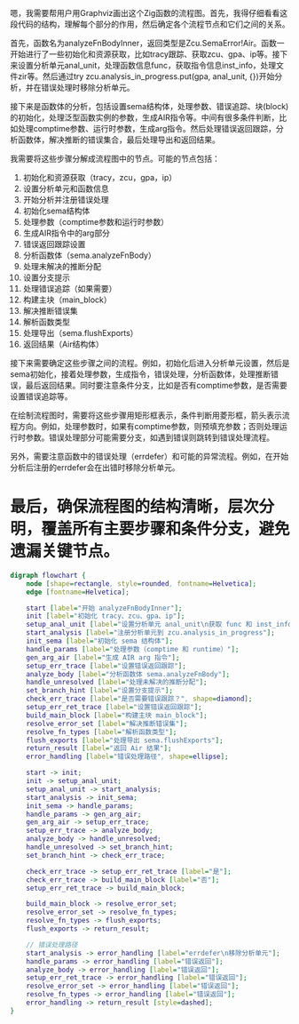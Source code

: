 嗯，我需要帮用户用Graphviz画出这个Zig函数的流程图。首先，我得仔细看看这段代码的结构，理解每个部分的作用，然后确定各个流程节点和它们之间的关系。

首先，函数名为analyzeFnBodyInner，返回类型是Zcu.SemaError!Air。函数一开始进行了一些初始化和资源获取，比如tracy跟踪、获取zcu、gpa、ip等。接下来设置分析单元anal_unit，处理函数信息func，获取指令信息inst_info，处理文件zir等。然后通过try zcu.analysis_in_progress.put(gpa, anal_unit, {})开始分析，并在错误处理时移除分析单元。

接下来是函数体的分析，包括设置sema结构体，处理参数、错误追踪、块(block)的初始化，处理泛型函数实例的参数，生成AIR指令等。中间有很多条件判断，比如处理comptime参数、运行时参数，生成arg指令。然后处理错误返回跟踪，分析函数体，解决推断的错误集合，最后处理导出和返回结果。

我需要将这些步骤分解成流程图中的节点。可能的节点包括：

1. 初始化和资源获取（tracy，zcu，gpa，ip）
2. 设置分析单元和函数信息
3. 开始分析并注册错误处理
4. 初始化sema结构体
5. 处理参数（comptime参数和运行时参数）
6. 生成AIR指令中的arg部分
7. 错误返回跟踪设置
8. 分析函数体（sema.analyzeFnBody）
9. 处理未解决的推断分配
10. 设置分支提示
11. 处理错误追踪（如果需要）
12. 构建主块（main_block）
13. 解决推断错误集
14. 解析函数类型
15. 处理导出（sema.flushExports）
16. 返回结果（Air结构体）

接下来需要确定这些步骤之间的流程。例如，初始化后进入分析单元设置，然后是sema初始化，接着处理参数，生成指令，错误处理，分析函数体，处理推断错误，最后返回结果。同时要注意条件分支，比如是否有comptime参数，是否需要设置错误追踪等。

在绘制流程图时，需要将这些步骤用矩形框表示，条件判断用菱形框，箭头表示流程方向。例如，处理参数时，如果有comptime参数，则预填充参数；否则处理运行时参数。错误处理部分可能需要分支，如遇到错误则跳转到错误处理流程。

另外，需要注意函数中的错误处理（errdefer）和可能的异常流程。例如，在开始分析后注册的errdefer会在出错时移除分析单元。

最后，确保流程图的结构清晰，层次分明，覆盖所有主要步骤和条件分支，避免遗漏关键节点。
================================================
```dot
digraph flowchart {
    node [shape=rectangle, style=rounded, fontname=Helvetica];
    edge [fontname=Helvetica];

    start [label="开始 analyzeFnBodyInner"];
    init [label="初始化 tracy、zcu、gpa、ip"];
    setup_anal_unit [label="设置分析单元 anal_unit\n获取 func 和 inst_info"];
    start_analysis [label="注册分析单元到 zcu.analysis_in_progress"];
    init_sema [label="初始化 sema 结构体"];
    handle_params [label="处理参数（comptime 和 runtime）"];
    gen_arg_air [label="生成 AIR arg 指令"];
    setup_err_trace [label="设置错误返回跟踪"];
    analyze_body [label="分析函数体 sema.analyzeFnBody"];
    handle_unresolved [label="处理未解决的推断分配"];
    set_branch_hint [label="设置分支提示"];
    check_err_trace [label="是否需要错误跟踪？", shape=diamond];
    setup_err_ret_trace [label="设置错误返回跟踪"];
    build_main_block [label="构建主块 main_block"];
    resolve_error_set [label="解决推断错误集"];
    resolve_fn_types [label="解析函数类型"];
    flush_exports [label="处理导出 sema.flushExports"];
    return_result [label="返回 Air 结果"];
    error_handling [label="错误处理路径", shape=ellipse];

    start -> init;
    init -> setup_anal_unit;
    setup_anal_unit -> start_analysis;
    start_analysis -> init_sema;
    init_sema -> handle_params;
    handle_params -> gen_arg_air;
    gen_arg_air -> setup_err_trace;
    setup_err_trace -> analyze_body;
    analyze_body -> handle_unresolved;
    handle_unresolved -> set_branch_hint;
    set_branch_hint -> check_err_trace;

    check_err_trace -> setup_err_ret_trace [label="是"];
    check_err_trace -> build_main_block [label="否"];
    setup_err_ret_trace -> build_main_block;

    build_main_block -> resolve_error_set;
    resolve_error_set -> resolve_fn_types;
    resolve_fn_types -> flush_exports;
    flush_exports -> return_result;

    // 错误处理路径
    start_analysis -> error_handling [label="errdefer\n移除分析单元"];
    handle_params -> error_handling [label="错误返回"];
    analyze_body -> error_handling [label="错误返回"];
    setup_err_ret_trace -> error_handling [label="错误返回"];
    resolve_error_set -> error_handling [label="错误返回"];
    resolve_fn_types -> error_handling [label="错误返回"];
    error_handling -> return_result [style=dashed];
}
```